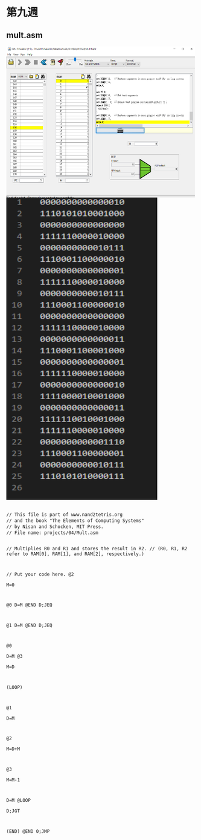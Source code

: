 # 第九週

## mult.asm
<img src="https://github.com/owen4096/co109a/blob/master/04/mult/mult.png" width="500" height="400"  align=center /> 
<img src="https://github.com/owen4096/co109a/blob/master/04/mult/mult_hack.png" width="400" height="800"  align=center /> 
<pre><code>
// This file is part of www.nand2tetris.org
// and the book "The Elements of Computing Systems"
// by Nisan and Schocken, MIT Press.
// File name: projects/04/Mult.asm

// Multiplies R0 and R1 and stores the result in R2.
// (R0, R1, R2 refer to RAM[0], RAM[1], and RAM[2], respectively.)

// Put your code here.
@2	
M=0	

@0
D=M
@END
D;JEQ	

@1
D=M
@END
D;JEQ	

@0	
D=M	
@3	
M=D	


(LOOP)

@1	
D=M	

@2	
M=D+M	

@3	
M=M-1	

D=M	
@LOOP	
D;JGT		


(END)
@END
0;JMP	

</code></pre>
